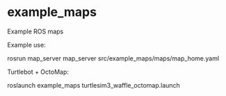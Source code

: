 # example_maps
Example ROS maps

Example use: 

rosrun map_server map_server src/example_maps/maps/map_home.yaml

Turtlebot + OctoMap:

roslaunch example_maps turtlesim3_waffle_octomap.launch
